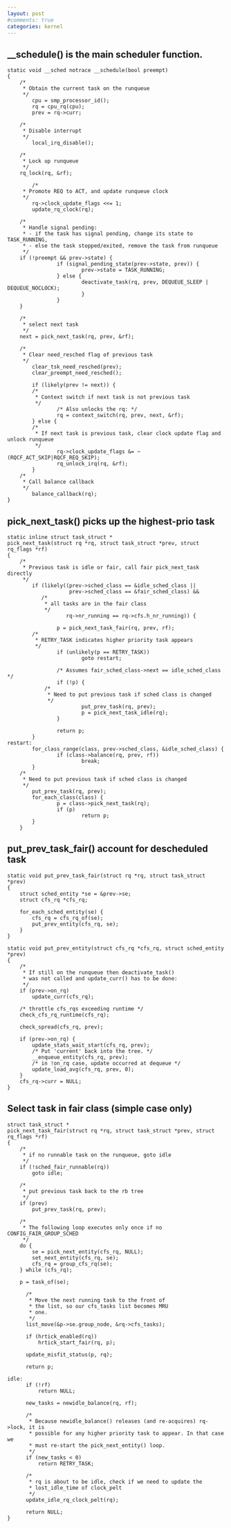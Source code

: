 ```yaml
---
layout: post
#comments: true
categories: kernel
---
```


## __schedule() is the main scheduler function.

	static void __sched notrace __schedule(bool preempt)
	{
		/*
		 * Obtain the current task on the runqueue
		 */
	        cpu = smp_processor_id();
	        rq = cpu_rq(cpu);
	        prev = rq->curr;
	
		/*
		 * Disable interrupt
		 */
	        local_irq_disable();

		/*
		 * Lock up runqueue
		 */
		rq_lock(rq, &rf);

	        /*
		 * Promote REQ to ACT, and update runqueue clock
		 */
	        rq->clock_update_flags <<= 1;
	        update_rq_clock(rq);

		/*
		 * Handle signal pending:
		 * - if the task has signal pending, change its state to TASK_RUNNING,
		 * - else the task stopped/exited, remove the task from runqueue
		 */
		if (!preempt && prev->state) {
	                if (signal_pending_state(prev->state, prev)) {
	                        prev->state = TASK_RUNNING;
	                } else {
	                        deactivate_task(rq, prev, DEQUEUE_SLEEP | DEQUEUE_NOCLOCK);
	                        }               
	                }
		}

		/*
		 * select next task
		 */
		next = pick_next_task(rq, prev, &rf);

		/*
		 * Clear need_resched flag of previous task
		 */
	        clear_tsk_need_resched(prev);
	        clear_preempt_need_resched();
	
	        if (likely(prev != next)) {
			/*
			 * Context switch if next task is not previous task
			 */
	                /* Also unlocks the rq: */
	                rq = context_switch(rq, prev, next, &rf);
	        } else {
			/*
			 * If next task is previous task, clear clock update flag and unlock runqueue
			 */
	                rq->clock_update_flags &= ~(RQCF_ACT_SKIP|RQCF_REQ_SKIP);
	                rq_unlock_irq(rq, &rf);
	        }
		/*
		 * Call balance callback
		 */	
	        balance_callback(rq);
	}

## pick_next_task() picks up the highest-prio task

	static inline struct task_struct *
	pick_next_task(struct rq *rq, struct task_struct *prev, struct rq_flags *rf)
	{
		/*
		 * Previous task is idle or fair, call fair pick_next_task directly
		 */
	        if (likely((prev->sched_class == &idle_sched_class ||
	                    prev->sched_class == &fair_sched_class) &&
			   /*
			    * all tasks are in the fair class
			    */
	                   rq->nr_running == rq->cfs.h_nr_running)) {
	
	                p = pick_next_task_fair(rq, prev, rf);
			/*
			 * RETRY_TASK indicates higher priority task appears
			 */
	                if (unlikely(p == RETRY_TASK))
	                        goto restart;
	
	                /* Assumes fair_sched_class->next == idle_sched_class */
	                if (!p) {
				/*
				 * Need to put previous task if sched class is changed
				 */
	                        put_prev_task(rq, prev);
	                        p = pick_next_task_idle(rq);
	                }
	
	                return p;
	        }
	restart:
	        for_class_range(class, prev->sched_class, &idle_sched_class) {
	                if (class->balance(rq, prev, rf))
	                        break;
	        }
		/*
		 * Need to put previous task if sched class is changed
		 */
	        put_prev_task(rq, prev);
	        for_each_class(class) {
	                p = class->pick_next_task(rq);
	                if (p)
	                        return p;
	        }
        }

## put_prev_task_fair() account for descheduled task

	static void put_prev_task_fair(struct rq *rq, struct task_struct *prev)
	{
		struct sched_entity *se = &prev->se;
		struct cfs_rq *cfs_rq;
	
		for_each_sched_entity(se) {
			cfs_rq = cfs_rq_of(se);
			put_prev_entity(cfs_rq, se);
		}
	}

	static void put_prev_entity(struct cfs_rq *cfs_rq, struct sched_entity *prev)
	{
		/*
		 * If still on the runqueue then deactivate_task()
		 * was not called and update_curr() has to be done:
		 */
		if (prev->on_rq)
			update_curr(cfs_rq);
	
		/* throttle cfs_rqs exceeding runtime */
		check_cfs_rq_runtime(cfs_rq);
	
		check_spread(cfs_rq, prev);
	
		if (prev->on_rq) {
			update_stats_wait_start(cfs_rq, prev);
			/* Put 'current' back into the tree. */
			__enqueue_entity(cfs_rq, prev);
			/* in !on_rq case, update occurred at dequeue */
			update_load_avg(cfs_rq, prev, 0);
		}
		cfs_rq->curr = NULL;
	}

## Select task in fair class (simple case only)
	struct task_struct *
	pick_next_task_fair(struct rq *rq, struct task_struct *prev, struct rq_flags *rf)
	{
		/*
		 * if no runnable task on the runqueue, goto idle
		 */
		if (!sched_fair_runnable(rq))
			goto idle;
	
		/*
		 * put previous task back to the rb tree
		 */
		if (prev)
			put_prev_task(rq, prev);
	
		/*
		 * The following loop executes only once if no CONFIG_FAIR_GROUP_SCHED
		 */
		do {
			se = pick_next_entity(cfs_rq, NULL);
			set_next_entity(cfs_rq, se);
			cfs_rq = group_cfs_rq(se);
		} while (cfs_rq);
	
		p = task_of(se);
	
	      /*
	       * Move the next running task to the front of
	       * the list, so our cfs_tasks list becomes MRU
	       * one.
	       */
	      list_move(&p->se.group_node, &rq->cfs_tasks);
	
	      if (hrtick_enabled(rq))
		      hrtick_start_fair(rq, p);
	
	      update_misfit_status(p, rq);
	
	      return p;
	
	idle:
	      if (!rf)
		      return NULL;
	
	      new_tasks = newidle_balance(rq, rf);
	
	      /*
	       * Because newidle_balance() releases (and re-acquires) rq->lock, it is
	       * possible for any higher priority task to appear. In that case we
	       * must re-start the pick_next_entity() loop.
	       */
	      if (new_tasks < 0)
		      return RETRY_TASK;
	
	      /*
	       * rq is about to be idle, check if we need to update the
	       * lost_idle_time of clock_pelt
	       */
	      update_idle_rq_clock_pelt(rq);
	
	      return NULL;
	}
